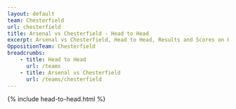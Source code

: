 ```yaml
---
layout: default
team: Chesterfield
url: chesterfield
title: Arsenal vs Chesterfield - Head to Head
excerpt: Arsenal vs Chesterfield, Head to Head, Results and Scores on History of Arsenal Football Club
OppositionTeam: Chesterfield
breadcrumbs:
    - title: Head to Head
      url: /teams
    - title: Arsenal vs Chesterfield
      url: /teams/chesterfield
---
```


{% include head-to-head.html %}